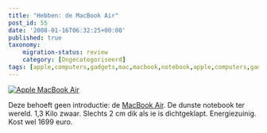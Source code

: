 ```yaml
---
title: "Hebben: de MacBook Air"
post_id: 55
date: '2008-01-16T06:32:25+00:00'
published: true
taxonomy:
    migration-status: review
    category: [Ongecategoriseerd]
tags: [apple,computers,gadgets,mac,macbook,notebook,apple,computers,gadgets,mac,macbook,notebook]
---
```

[](https://www.apple.com/nl/macbookair/)

[![Apple MacBook Air](/images/2008/01/applemacbookair.png)](http://www.apple.com/nl/macbookair/)

Deze behoeft geen introductie: de [MacBook Air](http://www.apple.com/nl/macbookair/). De dunste notebook ter wereld. 1,3 Kilo zwaar. Slechts 2 cm dik als ie is dichtgeklapt. Energiezuinig. Kost wel 1699 euro.